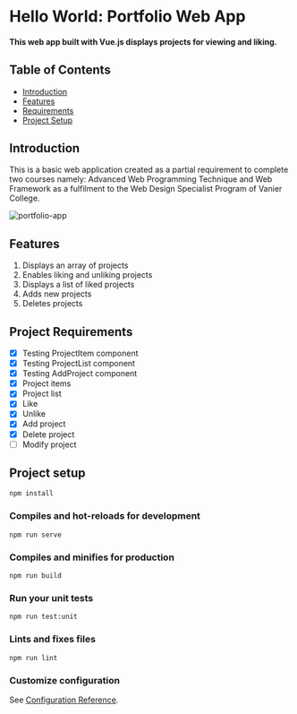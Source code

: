 # Hello World: Portfolio Web App

#### This web app built with Vue.js displays projects for viewing and liking.

## Table of Contents

- [Introduction](#introduction)
- [Features](#features)
- [Requirements](#requirements)
- [Project Setup](#projectsetup)

## Introduction

This is a basic web application created as a partial requirement to complete two courses namely: Advanced Web Programming Technique and Web Framework as a fulfilment to the Web Design Specialist Program of Vanier College.


![portfolio-app](https://github.com/charisse10/582-project1/assets/118192587/7f50e147-3c61-4207-9941-19f6e7c4f309)

## Features

1. Displays an array of projects
2. Enables liking and unliking projects
3. Displays a list of liked projects
4. Adds new projects
5. Deletes projects

## Project Requirements

- [x] Testing ProjectItem component
- [x] Testing ProjectList component
- [x] Testing AddProject component
- [x] Project items
- [x] Project list
- [x] Like
- [x] Unlike
- [x] Add project
- [x] Delete project
- [ ] Modify project

## Project setup
```
npm install
```

### Compiles and hot-reloads for development
```
npm run serve
```

### Compiles and minifies for production
```
npm run build
```

### Run your unit tests
```
npm run test:unit
```

### Lints and fixes files
```
npm run lint
```

### Customize configuration
See [Configuration Reference](https://cli.vuejs.org/config/).
